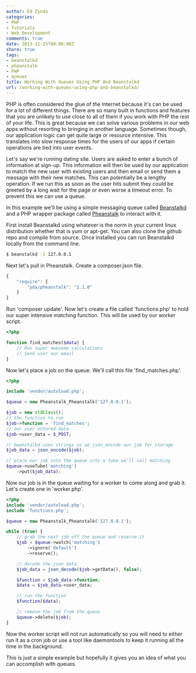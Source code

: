 ```yaml
---
author: Ed Zynda
categories:
- PHP
- Tutorials
- Web Development
comments: true
date: 2013-11-25T00:00:00Z
share: true
tags:
- beanstalkd
- pheanstalk
- PHP
- queues
title: Working With Queues Using PHP And Beanstalkd
url: /working-with-queues-using-php-and-beanstalkd/
---
```


PHP is often considered the glue of the Internet because it's can be used for a lot of different things. There are so many built in functions and features that you are unlikely to use close to all of them if you work with PHP the rest of your life. This is great because we can solve various problems in our web apps without resorting to bringing in another language. Sometimes though, our application logic can get quite large or resource intensive. This translates into slow response times for the users of our apps if certain operations are tied into user events.

Let's say we're running dating site. Users are asked to enter a bunch of information at sign-up. This information will then be used by our application to match the new user with existing users and then email or send them a message with their new matches. This can potentially be a lengthy operation. If we run this as soon as the user hits submit they could be greeted by a long wait for the page or even worse a timeout error. To prevent this we can use a queue.

In this example we'll be using a simple messaging queue called <a href="http://kr.github.io/beanstalkd/" title="Beanstalkd" target="_blank">Beanstalkd</a> and a PHP wrapper package called <a href="https://github.com/pda/pheanstalk/" title="Pheanstalk" target="_blank">Pheanstalk</a> to interact with it.

First install Beanstalkd using whatever is the norm in your current linux distribution whether that is yum or apt-get. You can also clone the github repo and compile from source. Once installed you can run Beanstalkd locally from the command line.

```bash
$ beanstalkd -l 127.0.0.1  
```

Next let's pull in Pheanstalk. Create a composer.json file.

```javascript  
{  
    "require": {  
        "pda/pheanstalk": "2.1.0"  
    }  
}  
```

Run 'composer update'. Now let's create a file called 'functions.php' to hold our super intensive matching function. This will be used by our worker script.

```php  
<?php

function find_matches($data) {  
    // Run super awesome calculations  
    // Send user our email  
}  
```

Now let's place a job on the queue. We'll call this file 'find_matches.php'.

```php  
<?php

include 'vendor/autoload.php';

$queue = new Pheanstalk_Pheanstalk('127.0.0.1');

$job = new stdClass();  
// the function to run  
$job->function = 'find_matches';  
// our user entered data  
$job->user_data = $_POST;

// beanstalkd uses strings so we json_encode our job for storage  
$job_data = json_encode($job);

// place our job into the queue into a tube we'll call matching  
$queue->useTube('matching')  
    ->put($job_data);
```

Now our job is in the queue waiting for a worker to come along and grab it. Let's create one in 'worker.php'.

```php  
<?php
include 'vendor/autoload.php';
include 'functions.php';

$queue = new Pheanstalk_Pheanstalk('127.0.0.1');

while (true) {  
    // grab the next job off the queue and reserve it  
    $job = $queue->watch('matching')  
        ->ignore('default')  
        ->reserve();

    // decode the json data  
    $job_data = json_decode($job->getData(), false);

    $function = $job_data->function;  
    $data = $job_data->user_data;

    // run the function  
    $function($data);

    // remove the job from the queue  
    $queue->delete($job);  
}  
```

Now the worker script will not run automatically so you will need to either run it as a cron job or use a tool like daemontools to keep it running all the time in the background.

This is just a simple example but hopefully it gives you an idea of what you can accomplish with queues.

 [1]: http://www.edzynda.com/media/beanstalk.jpg
